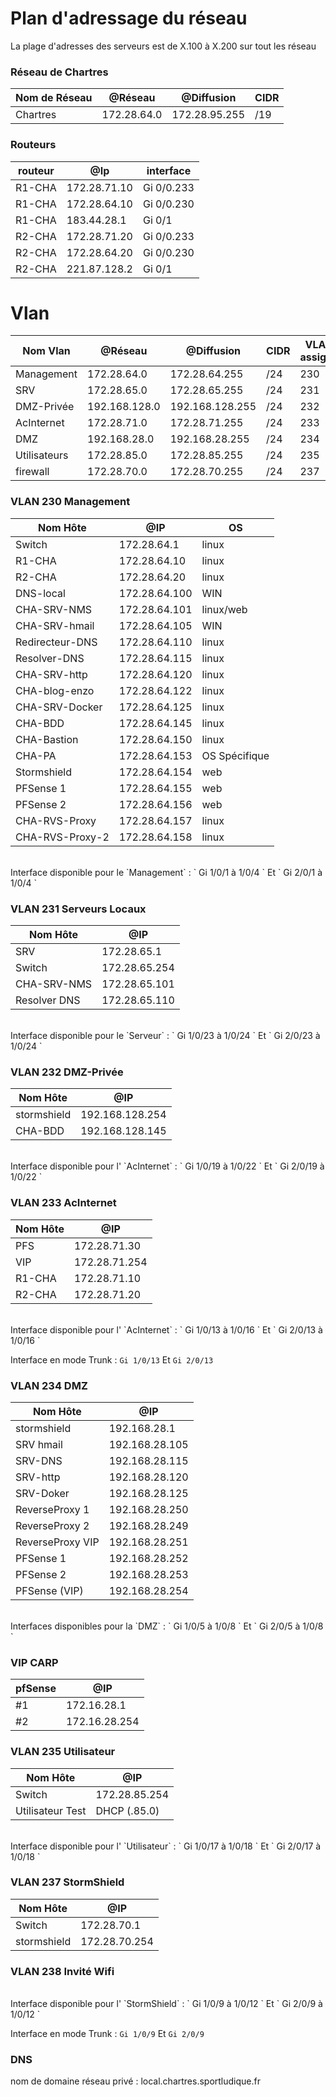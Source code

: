 
# **Plan d'adressage du réseau**


La plage d'adresses des serveurs est de X.100 à X.200 sur tout les réseau 


### **Réseau de Chartres**

| Nom de Réseau | @Réseau     | @Diffusion    | CIDR |      
|---------------|-------------|---------------|------|      
| Chartres      | 172.28.64.0 | 172.28.95.255 | /19|


### Routeurs

| routeur | @Ip | interface |      
|---------|-----|-----------|      
| R1-CHA | 172.28.71.10 | Gi 0/0.233|
| R1-CHA | 172.28.64.10 | Gi 0/0.230|
| R1-CHA | 183.44.28.1  | Gi 0/1
| R2-CHA | 172.28.71.20 | Gi 0/0.233|
| R2-CHA | 172.28.64.20 | Gi 0/0.230|
| R2-CHA | 221.87.128.2 | Gi 0/1
 

# Vlan

| Nom Vlan     | @Réseau      | @Diffusion     | CIDR |  VLANs assignés |
|--------------|--------------|----------------|------|-----------------|
| Management   | 172.28.64.0  | 172.28.64.255  | /24  | 230
| SRV          | 172.28.65.0  | 172.28.65.255  | /24  | 231
| DMZ-Privée   | 192.168.128.0| 192.168.128.255| /24  | 232
| AcInternet   | 172.28.71.0  | 172.28.71.255  | /24  | 233
| DMZ          | 192.168.28.0 | 192.168.28.255 | /24  | 234
| Utilisateurs | 172.28.85.0  | 172.28.85.255  | /24  | 235
| firewall     | 172.28.70.0  | 172.28.70.255  | /24  | 237

### VLAN 230 Management

|    Nom Hôte     |      @IP      |      OS       | 
|-----------------|---------------|---------------|
| Switch          | 172.28.64.1   |     linux     |
| R1-CHA          | 172.28.64.10  |     linux     |
| R2-CHA          | 172.28.64.20  |     linux     |
| DNS-local       | 172.28.64.100 |      WIN      |
| CHA-SRV-NMS     | 172.28.64.101 |   linux/web   |
| CHA-SRV-hmail   | 172.28.64.105 |      WIN      |
| Redirecteur-DNS | 172.28.64.110 |     linux     |
| Resolver-DNS    | 172.28.64.115 |     linux     | 
| CHA-SRV-http    | 172.28.64.120 |     linux     |
| CHA-blog-enzo   | 172.28.64.122 |     linux     |
| CHA-SRV-Docker  | 172.28.64.125 |     linux     |
| CHA-BDD         | 172.28.64.145 |     linux     |
| CHA-Bastion     | 172.28.64.150 |     linux     |
| CHA-PA          | 172.28.64.153 | OS Spécifique |
| Stormshield     | 172.28.64.154 |      web      |
| PFSense 1       | 172.28.64.155 |      web      |
| PFSense 2       | 172.28.64.156 |      web      |
| CHA-RVS-Proxy   | 172.28.64.157 |     linux     |
| CHA-RVS-Proxy-2 | 172.28.64.158 |     linux     |


</br>
Interface disponible pour le `Management` : ` Gi 1/0/1 à 1/0/4 ` Et ` Gi 2/0/1 à 1/0/4 ` 




### VLAN 231 Serveurs Locaux

| Nom Hôte | @IP |
|----------|-----|
| SRV      | 172.28.65.1 | 
| Switch   | 172.28.65.254 | 
| CHA-SRV-NMS  | 172.28.65.101 |
| Resolver DNS  | 172.28.65.110 |

</br>
Interface disponible pour le `Serveur` : ` Gi 1/0/23 à 1/0/24 ` Et ` Gi 2/0/23 à 1/0/24 ` 


### VLAN 232 DMZ-Privée

| Nom Hôte | @IP |  
|----------|-----|
| stormshield | 192.168.128.254 |
| CHA-BDD | 192.168.128.145 |


</br>
Interface disponible pour l' `AcInternet` : ` Gi 1/0/19 à 1/0/22 ` Et ` Gi 2/0/19 à 1/0/22 `


### VLAN 233 AcInternet

| Nom Hôte | @IP |  
|----------|-----|
|PFS|172.28.71.30
| VIP | 172.28.71.254 | 
| R1-CHA | 172.28.71.10 |
| R2-CHA | 172.28.71.20 |


</br>
Interface disponible pour l' `AcInternet` : ` Gi 1/0/13 à 1/0/16 ` Et ` Gi 2/0/13 à 1/0/16 ` 


Interface en mode Trunk : ` Gi 1/0/13 ` Et ` Gi 2/0/13 `


### VLAN 234 DMZ

| Nom Hôte | @IP |
|----------|-----|
| stormshield  | 192.168.28.1 |
| SRV hmail  | 192.168.28.105 
| SRV-DNS  | 192.168.28.115 |
| SRV-http  | 192.168.28.120 |
| SRV-Doker  | 192.168.28.125 |
| ReverseProxy 1 | 192.168.28.250 |
| ReverseProxy 2  | 192.168.28.249 |
| ReverseProxy VIP  | 192.168.28.251 |
| PFSense 1  | 192.168.28.252 |
| PFSense 2  | 192.168.28.253 |
| PFSense (VIP)  | 192.168.28.254 |



</br>
Interfaces disponibles pour la `DMZ` : ` Gi 1/0/5 à 1/0/8 ` Et ` Gi 2/0/5 à 1/0/8 ` 

</br>

### VIP CARP

| pfSense | @IP |
|---------|-----|
| #1 | 172.16.28.1 |
| #2 | 172.16.28.254 |

### VLAN 235 Utilisateur

| Nom Hôte | @IP | 
|----------|-----|
| Switch   | 172.28.85.254 |
| Utilisateur Test | DHCP (.85.0) |

</br>
Interface disponible pour l' `Utilisateur` : ` Gi 1/0/17 à 1/0/18 ` Et ` Gi 2/0/17 à 1/0/18 ` 


### VLAN 237 StormShield

| Nom Hôte | @IP               |
|----------|-------------------|
| Switch   | 172.28.70.1     | 
| stormshield | 172.28.70.254 |

### VLAN 238 Invité Wifi

</br>
Interface disponible pour l' `StormShield` : ` Gi 1/0/9 à 1/0/12 ` Et ` Gi 2/0/9 à 1/0/12 ` 


Interface en mode Trunk : ` Gi 1/0/9 ` Et ` Gi 2/0/9 `


### DNS

nom de domaine réseau privé : local.chartres.sportludique.fr
